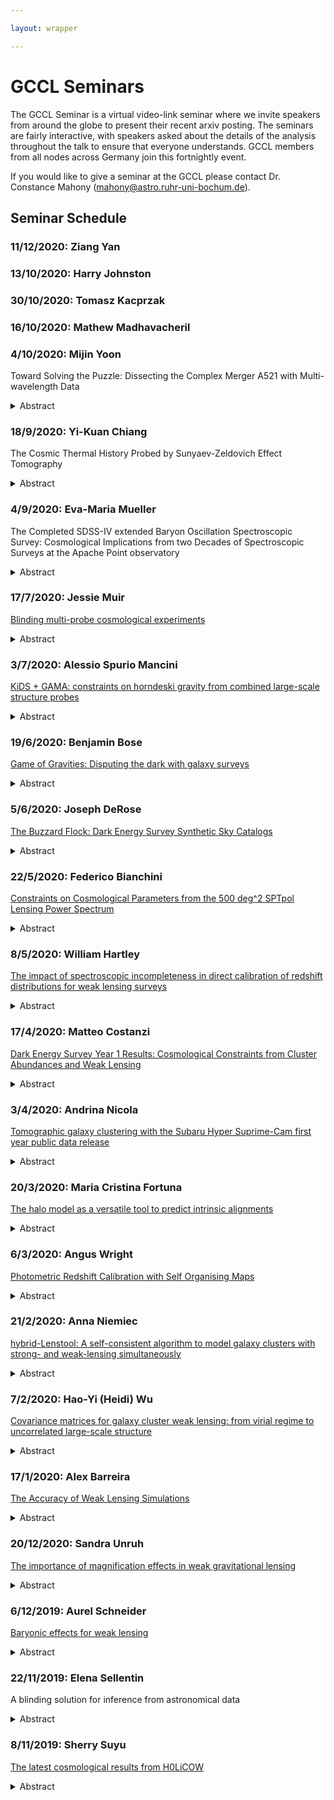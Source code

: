 ```yaml
---

layout: wrapper

---
```


# GCCL Seminars

The GCCL Seminar is a virtual video-link seminar where we invite speakers from around the globe to present their recent arxiv posting.   The seminars are fairly interactive, with speakers asked about the details of the analysis throughout the talk to ensure that everyone understands.   GCCL members from all nodes across Germany join this fortnightly event.    

If you would like to give a seminar at the GCCL please contact Dr. Constance Mahony (mahony@astro.ruhr-uni-bochum.de).

## Seminar Schedule

### 11/12/2020: Ziang Yan 

### 13/10/2020: Harry Johnston

### 30/10/2020: Tomasz Kacprzak

### 16/10/2020: Mathew Madhavacheril

### 4/10/2020: Mijin Yoon

Toward Solving the Puzzle: Dissecting the Complex Merger A521 with Multi-wavelength Data

<details>
<summary markdown="span">Abstract</summary>
 
 > A521 has been a subject of extensive panchromatic studies from X-ray to radio. The cluster possesses a number of remarkable features including a bright radio relic with a steep spectrum, more than three distinct galaxy groups forming a filament, and two disturbed X-ray peaks at odds with the distant position and tilted orientation of the radio relic. These several lines of evidence indicate a complex merger. In this paper, we present a multi-wavelength study of A521 based on Subaru optical, Hubble Space Telescope infrared, Chandra X-ray, GMRT radio, and MMT optical spectroscopic observations. Our weak-lensing (WL) analysis with improved systematics control reveals that A521 is mainly composed of three substructures aligned in the northwest to southeast orientation. These WL mass substructures are remarkably well-aligned with the cluster optical luminosity distribution constructed from our new enhanced cluster member catalog. These individual substructure masses are determined by simultaneously fitting three NFW profiles. We find that the total mass of A521 modeled by the superposition of the three halos is 13.0+1.0−1.3×1014M⊙, a factor of two higher than the previous WL measurement. With these WL mass constraints combined with X-ray and radio features, we consider two merging scenarios, carry out the corresponding numerical simulations, and discuss strengths and weaknesses of each case.
 >
 > [https://arxiv.org/abs/2006.13535](https://arxiv.org/abs/2006.13535)

</details>

### 18/9/2020: Yi-Kuan Chiang

The Cosmic Thermal History Probed by Sunyaev-Zeldovich Effect Tomography

<details>
<summary markdown="span">Abstract</summary>

>The cosmic thermal history, quantified by the evolution of the mean thermal energy density in the universe, is driven by the growth of structures as baryons get shock heated in collapsing dark matter halos. This process can be probed by redshift-dependent amplitudes of the thermal Sunyaev-Zeldovich (SZ) effect background. To do so, we cross-correlate eight sky intensity maps in the Planck and Infrared Astronomical Satellite missions with two million spectroscopic redshift references in the Sloan Digital Sky Surveys. This delivers snapshot spectra for the far-infrared to microwave background light as a function of redshift up to z∼3. We decompose them into the SZ and thermal dust components. Our SZ measurements directly constrain ⟨bPe⟩, the halo bias-weighted mean electron pressure, up to z∼1. This is the highest redshift achieved to date, with uncorrelated redshift bins thanks to the spectroscopic references. We detect a threefold increase in the density-weighted mean electron temperature T¯e from 7×105 K at z=1 to 2×106 K today. Over z=1-0, we witness the build-up of nearly 70% of the present-day mean thermal energy density ρth, with the corresponding density parameter Ωth reaching 1.5×10−8. We find the mass bias parameter of Planck's universal pressure profile of B=1.27 (or 1−b=1/B=0.79), consistent with the magnitude of non-thermal pressure in gas motion and turbulence from mass assembly. We estimate the redshift-integrated mean Compton parameter y∼1.2×10−6, which will be tested by future spectral distortion experiments. More than half of which originates from the large-scale structure at z<1, which we detect directly.
>
>[https://arxiv.org/abs/2006.14650](https://arxiv.org/abs/2006.14650)

</details>

### 4/9/2020: Eva-Maria Mueller

The Completed SDSS-IV extended Baryon Oscillation Spectroscopic Survey: Cosmological Implications from two Decades of Spectroscopic Surveys at the Apache Point observatory

<details>
<summary markdown="span">Abstract</summary>

>We present the cosmological implications from final measurements of clustering using galaxies, quasars, and Lyα forests from the completed Sloan Digital Sky Survey (SDSS) lineage of experiments in large-scale structure. These experiments, composed of data from SDSS, SDSS-II, BOSS, and eBOSS, offer independent measurements of baryon acoustic oscillation (BAO) measurements of angular-diameter distances and Hubble distances relative to the sound horizon, rd, from eight different samples and six measurements of the growth rate parameter, fσ8, from redshift-space distortions (RSD). This composite sample is the most constraining of its kind and allows us to perform a comprehensive assessment of the cosmological model after two decades of dedicated spectroscopic observation. We show that the BAO data alone are able to rule out dark-energy-free models at more than eight standard deviations in an extension to the flat, ΛCDM model that allows for curvature. When combined with Planck Cosmic Microwave Background (CMB) measurements of temperature and polarization the BAO data provide nearly an order of magnitude improvement on curvature constraints. The RSD measurements indicate a growth rate that is consistent with predictions from Planck primary data and with General Relativity. When combining the results of SDSS BAO and RSD with external data, all multiple-parameter extensions remain consistent with a ΛCDM model. Regardless of cosmological model, the precision on ΩΛ, H0, and σ8, remains at roughly 1\%, showing changes of less than 0.6\% in the central values between models. The inverse distance ladder measurement under a ow0waCDM yields H0=68.20±0.81kms−1Mpc−1, remaining in tension with several direct determination methods. (abridged)
>
>[https://arxiv.org/abs/2007.08991](https://arxiv.org/abs/2007.08991)

</details>

### 17/7/2020: Jessie Muir

[Blinding multi-probe cosmological experiments](assets/talk_slides/muir_blinding_gccl-seminar_july2020.pdf)

<details>
<summary markdown="span">Abstract</summary>

>The goal of blinding is to hide an experiment's critical results -- here the inferred cosmological parameters -- until all decisions affecting its analysis have been finalised. This is especially important in the current era of precision cosmology, when the results of any new experiment are closely scrutinised for consistency or tension with previous results. In analyses that combine multiple observational probes, like the combination of galaxy clustering and weak lensing in the Dark Energy Survey (DES), it is challenging to blind the results while retaining the ability to check for (in)consistency between different parts of the data. We propose a simple new blinding transformation that works by modifying the summary statistics that are input to parameter estimation, such as two-point correlation functions. The transformation shifts the measured statistics to new values that are consistent with (blindly) shifted cosmological parameters, while preserving internal (in)consistency. We apply the blinding transformation to simulated data for the projected DES Year 3 galaxy clustering and weak lensing analysis, demonstrating that practical blinding is achieved without significant perturbation of internal-consistency checks, as measured here by degradation of the χ2 between data and best-fitting model. Our blinding method conserves χ2 more precisely as experiments evolve to higher precision.
>
>[https://arxiv.org/abs/1911.05929](https://arxiv.org/abs/1911.05929)

</details>

### 3/7/2020: Alessio Spurio Mancini

[KiDS + GAMA: constraints on horndeski gravity from combined large-scale structure probes](assets/talk_slides/GCCL_Alessio_SpurioMancini.pdf)

<details>
<summary markdown="span">Abstract</summary>

>We present constraints on Horndeski gravity from a combined analysis of cosmic shear, galaxy-galaxy lensing and galaxy clustering from 450deg2 of the Kilo-Degree Survey (KiDS) and the Galaxy And Mass Assembly (GAMA) survey. The Horndeski class of dark energy/modified gravity models includes the majority of universally coupled extensions to ΛCDM with one scalar field in addition to the metric. We study the functions of time that fully describe the evolution of linear perturbations in Horndeski gravity. Our results are compatible throughout with a ΛCDM model. By imposing gravitational wave constraints, we fix the tensor speed excess to zero and consider a subset of models including e.g. quintessence and f(R) theories. Assuming proportionality of the Horndeski functions αB and αM (kinetic braiding and the Planck mass run rate, respectively) to the dark energy density fraction ΩDE(a)=1−Ωm(a), we find for the proportionality coefficients α̂B=0.20+0.20−0.33 and α̂M=0.25+0.19−0.29. Our value of S8 is in better agreement with the Planck estimate when measured in the enlarged Horndeski parameter space than in a pure ΛCDM scenario. In our joint three-probe analysis we report a downward shift of the S8 best fit value from the Planck measurement of ΔS8=0.016+0.048−0.046 in Horndeski gravity, compared to ΔS8=0.059+0.040−0.039 in ΛCDM. Our constraints are robust to the modelling uncertainty of the non-linear matter power spectrum in Horndeski gravity.
>
>[https://arxiv.org/abs/1901.03686](https://arxiv.org/abs/1901.03686)

</details>

### 19/6/2020: Benjamin Bose

[Game of Gravities: Disputing the dark with galaxy surveys](https://docs.google.com/presentation/d/1zMe74dZEwMWqlFg0szpDVxVFOyxxmycOZmJMAiRVkUY/edit?invite=CISii6cC&ts=5ef25cd5#slide=id.p)

<details>
<summary markdown="span">Abstract</summary>

>Upcoming large-scale structure surveys will be able to measure the galaxy distribution to an unprecedented degree of accuracy, putting us in a position to learn a lot more about our Universe and the forces that have formed it. The amount we are able to learn though depends on how reliably we can model the physics we assume we are observing. Further, if we relax our assumptions about the physics, then the reliability and even availability of current predictive methods breaks down. In the first part of this talk I will present a promising method of accurately modelling non-standard physics in the matter power spectrum on linear to very non-linear scales. The second part will present a publicly available code, ReACT, that employs this method and can be directly applied to cosmic shear observations. Finally,  I will present some applications of the code, including modified gravity forecasts for LSST and applications to galaxy clustering analyses.
>
>[https://arxiv.org/abs/2005.12184](https://arxiv.org/abs/2005.12184)

</details>

### 5/6/2020: Joseph DeRose

[The Buzzard Flock: Dark Energy Survey Synthetic Sky Catalogs](assets/talk_slides/buzzard_flock_gccl_seminar.pdf)

<details>
<summary markdown="span">Abstract</summary>

>We present a suite of 18 synthetic sky catalogs designed to support science analysis of galaxies in the Dark Energy Survey Year 1 (DES Y1) data. For each catalog, we use a computationally efficient empirical approach, ADDGALS, to embed galaxies within light-cone outputs of three dark matter simulations that resolve halos with masses above ~5x10^12 h^-1 m_sun at z <= 0.32 and 10^13 h^-1 m_sun at z~2. The embedding method is tuned to match the observed evolution of galaxy counts at different luminosities as well as the spatial clustering of the galaxy population. Galaxies are lensed by matter along the line of sight --- including magnification, shear, and multiple images --- using CALCLENS, an algorithm that calculates shear with 0.42 arcmin resolution at galaxy positions in the full catalog. The catalogs presented here, each with the same LCDM cosmology (denoted Buzzard), contain on average 820 million galaxies over an area of 1120 square degrees with positions, magnitudes, shapes, photometric errors, and photometric redshift estimates. We show that the weak-lensing shear catalog, redMaGiC galaxy catalogs and redMaPPer cluster catalogs provide plausible realizations of the same catalogs in the DES Y1 data by comparing their magnitude, color and redshift distributions, angular clustering, and mass-observable relations, making them useful for testing analyses that use these samples. We make public the galaxy samples appropriate for the DES Y1 data, as well as the data vectors used for cosmology analyses on these simulations.
>
>[https://arxiv.org/abs/1901.02401](https://arxiv.org/abs/1901.02401)

</details>

### 22/5/2020: Federico Bianchini

[Constraints on Cosmological Parameters from the 500 deg^2 SPTpol Lensing Power Spectrum](assets/talk_slides/SPTpol500dLensingBianchiniGCCL.pdf)

<details>
<summary markdown="span">Abstract</summary>

>We present cosmological constraints based on the cosmic microwave background (CMB) lensing potential power spectrum measurement from the recent 500 deg2 SPTpol survey, the most precise CMB lensing measurement from the ground to date. We fit a flat ΛCDM model to the reconstructed lensing power spectrum alone and in addition with other data sets: baryon acoustic oscillations (BAO) as well as primary CMB spectra from Planck and SPTpol. The cosmological constraints based on SPTpol and Planck lensing band powers are in good agreement when analysed alone and in combination with Planck full-sky primary CMB data. With weak priors on the baryon density and other parameters, the CMB lensing data alone provide a 4\% constraint on σ8Ω0.25m=0.0593±0.025.. Jointly fitting with BAO data, we find σ8=0.779±0.023, Ωm=0.368+0.032−0.037, and H0=72.0+2.1−2.5kms−1Mpc−1, up to 2σ away from the central values preferred by Planck lensing + BAO. However, we recover good agreement between SPTpol and Planck when restricting the analysis to similar scales. We also consider single-parameter extensions to the flat ΛCDM model. The SPTpol lensing spectrum constrains the spatial curvature to be ΩK=−0.0007±0.0025 and the sum of the neutrino masses to be ∑mν<0.23 eV at 95\% C.L. (with Planck primary CMB and BAO data), in good agreement with the Planck lensing results. With the differences in the S/N of the lensing modes and the angular scales covered in the lensing spectra, this analysis represents an important independent check on the full-sky Planck lensing measurement.
>
>[https://arxiv.org/abs/1910.07157](https://arxiv.org/abs/1910.07157)

</details>

### 8/5/2020: William Hartley

[The impact of spectroscopic incompleteness in direct calibration of redshift distributions for weak lensing surveys](assets/talk_slides/spec_incompleteness_gccl.pdf)

<details>
<summary markdown="span">Abstract</summary>

>Obtaining accurate distributions of galaxy redshifts is a critical aspect of weak lensing cosmology experiments. One of the methods used to estimate and validate redshift distributions is apply weights to a spectroscopic sample so that their weighted photometry distribution matches the target sample. In this work we estimate the \textit{selection bias} in redshift that is introduced in this procedure. We do so by simulating the process of assembling a spectroscopic sample (including observer-assigned confidence flags) and highlight the impacts of spectroscopic target selection and redshift failures. We use the first year (Y1) weak lensing analysis in DES as an example data set but the implications generalise to all similar weak lensing surveys. We find that using colour cuts that are not available to the weak lensing galaxies can introduce biases of Δ z∼0.015 in the weighted mean redshift of different redshift intervals. To assess the impact of incompleteness in spectroscopic samples, we select only objects with high observer-defined confidence flags and compare the weighted mean redshift with the true mean. We find that the mean redshift of the DES Y1 weak lensing sample is typically biased at the Δ z=0.005−0.05 level after the weighting is applied. The bias we uncover can have either sign, depending on the samples and redshift interval considered. For the highest redshift bin, the bias is larger than the uncertainties in the other DES Y1 redshift calibration methods, justifying the decision of not using this method for the redshift estimations. We discuss several methods to mitigate this bias.
>
>[https://arxiv.org/abs/2003.10454v1](https://arxiv.org/abs/2003.10454v1)

</details>

### 17/4/2020: Matteo Costanzi

[Dark Energy Survey Year 1 Results: Cosmological Constraints from Cluster Abundances and Weak Lensing](assets/talk_slides/DESY1_Cluster_Cosmology_GCCL_seminar_17_04_2020.pdf)

<details>
<summary markdown="span">Abstract</summary>

>We perform a joint analysis of the counts and weak lensing signal of redMaPPer clusters selected from the Dark Energy Survey (DES) Year 1 dataset. Our analysis uses the same shear and source photometric redshifts estimates as were used in the DES combined probes analysis. Our analysis results in surprisingly low values for S8=σ8(Ωm/0.3)0.5=0.65±0.04, driven by a low matter density parameter, Ωm=0.179+0.031−0.038, with σ8−Ωm posteriors in 2.4σ tension with the DES Y1 3x2pt results, and in 5.6σ with the Planck CMB analysis. These results include the impact of post-unblinding changes to the analysis, which did not improve the level of consistency with other data sets compared to the results obtained at the unblinding. The fact that multiple cosmological probes (supernovae, baryon acoustic oscillations, cosmic shear, galaxy clustering and CMB anisotropies), and other galaxy cluster analyses all favor significantly higher matter densities suggests the presence of systematic errors in the data or an incomplete modeling of the relevant physics. Cross checks with X-ray and microwave data, as well as independent constraints on the observable-mass relation from SZ selected clusters, suggest that the discrepancy resides in our modeling of the weak lensing signal rather than the cluster abundance. Repeating our analysis using a higher richness threshold (λ≥30) significantly reduces the tension with other probes, and points to one or more richness-dependent effects not captured by our model.
>
>[https://arxiv.org/abs/2002.11124](https://arxiv.org/abs/2002.11124)

</details>

### 3/4/2020: Andrina Nicola

[Tomographic galaxy clustering with the Subaru Hyper Suprime-Cam first year public data release](assets/talk_slides/GCCL-HSC-clustering-2020.pdf)

<details>
<summary markdown="span">Abstract</summary>

>We analyze the clustering of galaxies in the first public data release of the HSC Subaru Strategic Program. Despite the relatively small footprints of the observed fields, the data are an excellent proxy for the deep photometric datasets that will be acquired by LSST, and are therefore an ideal test bed for the analysis methods being implemented by the LSST DESC. We select a magnitude limited sample with i<24.5 and analyze it in four redshift bins covering 0.15≲z≲1.5. We carry out a Fourier-space analysis of the two-point clustering of this sample, including all auto- and cross-correlations. We demonstrate the use of map-level deprojection methods to account for fluctuations in the galaxy number density caused by observational systematics. Through an HOD analysis, we place constraints on the characteristic halo masses of this sample, finding a good fit up to scales kmax=1/Mpc, including both auto- and cross-correlations. Our results show monotonically decreasing average halo masses, which can be interpreted in terms of the drop-out of red galaxies at high redshifts for a flux-limited sample. In terms of photometric redshift systematics, we show that additional care is needed in order to marginalize over uncertainties in the redshift distribution in galaxy clustering, and that these uncertainties can be constrained by including cross-correlations. We are able to make a ∼3σ detection of lensing magnification in the HSC data. Our results are stable to variations in σ8 and Ωc and we find constraints that agree well with measurements from Planck and low-redshift probes. Finally, we use our pipeline to study the clustering of galaxies as a function of limiting flux, and provide a simple fitting function for the linear galaxy bias for magnitude limited samples as a function of limiting magnitude and redshift.
>
>[https://arxiv.org/abs/1912.08209](https://arxiv.org/abs/1912.08209)

</details>

### 20/3/2020: Maria Cristina Fortuna

[The halo model as a versatile tool to predict intrinsic alignments](assets/talk_slides/The_halo_model_as_a_versatile_tool_to_predict_intrinsic_alignments.pdf)

<details>
<summary markdown="span">Abstract</summary>

>Intrinsic alignments (IAs) of galaxies are an important contaminant for cosmic shear studies, but the modelling is complicated by the dependence of the signal on the source galaxy sample. In this paper, we use the halo model formalism to capture this diversity and examine its implications for a Stage III cosmic shear survey. We account for the different IA signatures at large and small scales as well for the different contribution from central/satellite and red/blue galaxies. We inform our model using the most recent observational findings: we include a luminosity dependence at both large and small scales and a radial dependence of the signal within the halo. We predict the impact of the total IA signal on the lensing angular power spectra, including the current uncertainties from the IA best-fits to illustrate the range of possible impact on the lensing signal: the lack of constraints for fainter galaxies is the main source of uncertainty for our predictions of the IA signal. We investigate how well the widely used non-linear alignment model can capture the complexity of the IA signal and find that while for Stage III surveys it is flexible enough, in the case of a Stage IV survey, this can lead to 1σ bias on Ωm.
>
>[https://arxiv.org/abs/2003.02700](https://arxiv.org/abs/2003.02700)

</details>

### 6/3/2020: Angus Wright

[Photometric Redshift Calibration with Self Organising Maps](assets/talk_slides/GCCL_Seminar_20200306.pdf)

<details>
<summary markdown="span">Abstract</summary>

>Accurate photometric redshift calibration is central to the robustness of all cosmology constraints from cosmic shear surveys. Analyses of the Kilo-Degree Survey, KiDS, re-weighted training samples from all overlapping spectroscopic surveys to provide a direct redshift calibration. Using self-organising maps (SOMs) we demonstrate that this spectroscopic compilation is sufficiently complete for KiDS, representing 99% of the effective 2D cosmic shear sample. We use the SOM to define a 100% represented 'gold' cosmic shear sample, per tomographic bin. Using mock simulations of KiDS and the spectroscopic training set, we demonstrate that the mean redshift of the 'gold' sample can be recovered by the SOM with an accuracy better than |Δ⟨z⟩|<0.004, with the exception of the 0.7<z_B<0.9 tomographic bin with |Δ⟨z⟩|=0.011. Photometric noise, sample variance, and spectroscopic selection effects induce a combined maximal scatter of σ_{Δ⟨z⟩}<0.007 in all tomographic bins. We demonstrate that the previous direct redshift calibration method applied to the full cosmic shear sample is accurate to |Δ⟨z⟩|<0.025. We find that photometric noise dominates the calibration dispersion, and that neither sampling variance nor a realistic fraction of spectroscopic misidentifications in the training set introduce significant bias.
>
>[https://arxiv.org/abs/1909.09632](https://arxiv.org/abs/1909.09632)

</details>

### 21/2/2020: Anna Niemiec

[hybrid-Lenstool: A self-consistent algorithm to model galaxy clusters with strong- and weak-lensing simultaneously](assets/talk_slides/SL_WL_comb.pdf)

<details>
<summary markdown="span">Abstract</summary>

>We present a new galaxy cluster lens modeling approach, hybrid-Lenstool, that is implemented in the publicly available modeling software Lenstool. hybrid-Lenstool combines a parametric approach to model the core of the cluster, and a non-parametric (free-form) approach to model the outskirts. hybrid-Lenstool optimizes both strong- and weak-lensing constraints simultaneously (Joint-Fit), providing a self-consistent reconstruction of the cluster mass distribution on all scales. In order to demonstrate the capabilities of the new algorithm, we tested it on a simulated cluster. hybrid-Lenstool yields more accurate reconstructed mass distributions than the former Sequential-Fit approach where the parametric and the non-parametric models are optimized successively. Indeed, we show with the simulated cluster that the mass density profile reconstructed with a Sequential-Fit deviates form the input by 2−3σ at all scales while the Joint-Fit gives a profile that is within 1−1.5σ of the true value. This gain in accuracy is consequential for recovering mass distributions exploiting cluster lensing and therefore for all applications of clusters as cosmological probes. Finally we found that the Joint-Fit approach yields shallower slope of the inner density profile than the Sequential-Fit approach, thus revealing possible biases in previous lensing studies.
>
>[https://arxiv.org/abs/2002.04635](https://arxiv.org/abs/2002.04635)

</details>

### 7/2/2020: Hao-Yi (Heidi) Wu

[Covariance matrices for galaxy cluster weak lensing: from virial regime to uncorrelated large-scale structure](assets/talk_slides/Wu_GCCL.pdf)

<details>
<summary markdown="span">Abstract</summary>

>Next-generation optical imaging surveys will revolutionise the observations of weak gravitational lensing by galaxy clusters and provide stringent constraints on growth of structure and cosmic acceleration. In these experiments, accurate modelling of covariance matrices of cluster weak lensing plays the key role in obtaining robust measurements of the mean mass of clusters and cosmological parameters. We use a combination of analytical calculations and high-resolution N-body simulations to derive accurate covariance matrices that span from the virial regime to linear scales of the cluster-matter cross-correlation. We validate this calculation using a public ray-tracing lensing simulation and provide a software package for calculating covariance matrices for a wide range of cluster and source sample choices. We discuss the relative importance of shape noise and density fluctuations, the impact of radial bin size, and the impact of off-diagonal elements. For a weak lensing source density 10 per square arcmin, shape noise typically dominates the variance on comoving scales less than 5 Mpc/h. However, for 60 per square arcmin, potentially achievable with future weak lensing experiments, density fluctuations typically dominate the variance at scales greater than 1 Mpc/h and remain comparable to shape noise on smaller scales.
>
[>https://arxiv.org/abs/1907.06611](https://arxiv.org/abs/1907.06611)

</details>

### 17/1/2020: Alex Barreira

[The Accuracy of Weak Lensing Simulations](assets/talk_slides/talk_AlexBarreira.pdf) 

<details>
<summary markdown="span">Abstract</summary>

>We investigate the accuracy of weak lensing simulations by comparing the results of five independently developed lensing simulation codes run on the same input N-body simulation. Our comparison focuses on the lensing convergence maps produced by the codes, and in particular on the corresponding PDFs, power spectra and peak counts. We find that the convergence power spectra of the lensing codes agree to ≲2% out to scales ℓ≈4000. For lensing peak counts, the agreement is better than 5% for peaks with signal-to-noise ≲6. We also discuss the systematic errors due to the Born approximation, line-of-sight discretization, particle noise and smoothing. The lensing codes tested deal in markedly different ways with these effects, but they nonetheless display a satisfactory level of agreement. Our results thus suggest that systematic errors due to the operation of existing lensing codes should be small. Moreover their impact on the convergence power spectra for a lensing simulation can be predicted given its numerical details, which may then serve as a validation test.
>
>[https://arxiv.org/abs/1910.10625](https://arxiv.org/abs/1910.10625)

</details>

### 20/12/2020: Sandra Unruh

[The importance of magnification effects in weak gravitational lensing](assets/talk_slides/Unruh_GCCL_seminar_20Dec2019.pdf) 

<details>
<summary markdown="span">Abstract</summary>

>Magnification changes the observed number counts of galaxies on the sky. This biases the observed tangential shear profiles around galaxies, the so-called galaxy-galaxy lensing (GGL) signal, and the related excess mass profile. Correspondingly, inference of physical quantities, such as the mean mass profile of halos around galaxies, are affected by magnification effects. We use simulated shear and galaxy data of the Millennium Simulation to quantify the effect on shear and mass estimates from magnified lens and source number counts. The former are due to the large-scale matter distribution in the foreground of the lenses, the latter are caused by magnification of the source population by the matter associated with the lenses. The GGL signal is calculated from the simulations by an efficient fast-Fourier transform that can also be applied to real data. The numerical treatment is complemented by a leading-order analytical description of the magnification effects, which is shown to fit the numerical shear data well. We find the magnification effect is strongest for steep galaxy luminosity functions and high redshifts. For a lens redshift of zd=0.83, a limiting magnitude of 22mag in the r-band and a source redshift of zs=0.99, we find that a magnification correction changes the shear profile up to 45% and the mass is biased by up to 55%. For medium-redshift galaxies the relative change in shear and mass is typically a few percent. As expected, the sign of the bias depends on the local slope of the lens luminosity function αd, where the mass is biased low for αd<1 and biased high for αd>1. Whereas the magnification effect of sources is rarely than more 1%, the statistical power of future weak lensing surveys warrants correction for this effect.
>
>[https://arxiv.org/abs/1910.06400](https://arxiv.org/abs/1910.06400)

</details>

### 6/12/2019: Aurel Schneider

[Baryonic effects for weak lensing](assets/talk_slides/GCCL2019_Aurel_Schneider.pdf)

<details>
<summary markdown="span">Abstract</summary>

>I: Baryonic feedback effects lead to a suppression of the weak-lensing angular power spectrum on small scales. The poorly constrained shape and amplitude of this suppression is an important source of uncertainties for upcoming cosmological weak-lensing surveys such as Euclid or LSST. In this first paper in a series of two, we use simulations to build a Euclid-like tomographic mock data-set for the cosmic shear power spectrum and the corresponding covariance matrix, which are both corrected for baryons following the baryonification method of Schneider et al. (2019). In addition, we develop an emulator to obtain fast predictions of the baryonic suppression effects, allowing us to perform a likelihood inference analysis for a standard ΛCDM cosmology with both cosmological and astrophysical parameters. Our main findings are the following: (i) ignoring baryonic effects leads to a greater than 5σ bias on the cosmological parameters Ωm and σ8; (ii) restricting the analysis to the largest scales, that are mostly unaffected by baryons, makes the bias disappear, but results in a blow-up of the Ωm-σ8 contour area by more than a factor of 10; (iii) ignoring baryonic effects on the covariance matrix does not significantly affect cosmological parameter estimates; (iv) while the baryonic suppression is mildly cosmology dependent, this effect does not noticeably modify the posterior contours. Overall, we conclude that including baryonic uncertainties in terms of nuisance parameters allows us to obtain unbiased and surprisingly tight constraints on cosmological parameters.
>
>[https://arxiv.org/abs/1910.11357](https://arxiv.org/abs/1910.11357)
>
>II: An accurate modelling of baryonic feedback effects is required to exploit the full potential of future weak-lensing surveys such as Euclid or LSST. In this second paper in a series of two, we combine Euclid-like mock data of the cosmic shear power spectrum with an eROSITA X-ray mock of the cluster gas fraction to run a combined likelihood analysis including both cosmological and baryonic parameters. Following the first paper of this series, the baryonic effects (based on the baryonic correction model of Schneider et al. 2019) are included in both the tomographic power spectrum and the covariance matrix. However, this time we assume the more realistic case of a ΛCDM cosmology with massive neutrinos and we consider several extensions of the currently favoured cosmological model. For the standard ΛCDM case, we show that including X-ray data reduces the uncertainties on the sum of the neutrino mass by ∼30 percent, while there is only a mild improvement on other parameters such as Ωm and σ8. As extensions of ΛCDM, we consider the cases of a dynamical dark energy model (wCDM), a f(R) gravity model (fRCDM), and a mixed dark matter model (ΛMDM) with both a cold and a warm/hot dark matter component. We find that combining weak-lensing with X-ray data only leads to a mild improvement of the constraints on the additional parameters of wCDM, while the improvement is more substantial for both fRCDM and ΛMDM. Ignoring baryonic effects in the analysis pipeline leads significant false-detections of either phantom dark energy or a light subdominant dark matter component. Overall we conclude that for all cosmologies considered, a general parametrisation of baryonic effects is both necessary and sufficient to obtain tight constraints on cosmological parameters.
>
>[https://arxiv.org/abs/1911.08494](https://arxiv.org/abs/1911.08494)

</details>

### 22/11/2019: Elena Sellentin

A blinding solution for inference from astronomical data 

<details>
<summary markdown="span">Abstract</summary>

>This paper presents a joint blinding and deblinding strategy for inference of physical laws from astronomical data. The strategy allows for up to three blinding stages, where the data may be blinded, the computations of theoretical physics may be blinded, and --assuming Gaussianly distributed data-- the covariance matrix may be blinded. We found covariance blinding to be particularly effective, as it enables the blinder to determine close to exactly where the blinded posterior will peak. Accordingly, we present an algorithm which induces posterior shifts in predetermined directions by hiding untraceable biases in a covariance matrix. The associated deblinding takes the form of a numerically lightweight post-processing step, where the blinded posterior is multiplied with deblinding weights. We illustrate the blinding strategy for cosmic shear from KiDS-450, and show that even though there is no direct evidence of the KiDS-450 covariance matrix being biased, the famous cosmic shear tension with Planck could easily be induced by a mischaracterization of correlations between ξ_ at the highest redshift and all lower redshifts. The blinding algorithm illustrates the increasing importance of accurate uncertainty assessment in astronomical inferences, as otherwise involuntary blinding through biases occurs. 
>
>[https://arxiv.org/abs/1910.08533](https://arxiv.org/abs/1910.08533)

</details>

### 8/11/2019: Sherry Suyu 

[The latest cosmological results from H0LiCOW](assets/talk_slides/Suyu_GCCL_seminar_8Nov2019.pdf)

<details>
<summary markdown="span">Abstract</summary>

>We present a measurement of the Hubble constant (H0) and other cosmological parameters from a joint analysis of six gravitationally lensed quasars with measured time delays. All lenses except the first are analyzed blindly with respect to the cosmological parameters. In a flat ΛCDM cosmology, we find H0=73.3+1.7−1.8, a 2.4% precision measurement, in agreement with local measurements of H0 from type Ia supernovae calibrated by the distance ladder, but in 3.1σ tension with Planckobservations of the cosmic microwave background (CMB). This method is completely independent of both the supernovae and CMB analyses. A combination of time-delay cosmography and the distance ladder results is in 5.3σ tension with Planck CMB determinations of H0 in flat ΛCDM. We compute Bayes factors to verify that all lenses give statistically consistent results, showing that we are not underestimating our uncertainties and are able to control our systematics. We explore extensions to flat ΛCDM using constraints from time-delay cosmography alone, as well as combinations with other cosmological probes, including CMB observations from Planck, baryon acoustic oscillations, and type Ia supernovae. Time-delay cosmography improves the precision of the other probes, demonstrating the strong complementarity. Allowing for spatial curvature does not resolve the tension with Planck. Using the distance constraints from time-delay cosmography to anchor the type Ia supernova distance scale, we reduce the sensitivity of our H0 inference to cosmological model assumptions. For six different cosmological models, our combined inference on H0 ranges from ∼73-78 km s−1 Mpc−1, which is consistent with the local distance ladder constraints.
>
>[https://arxiv.org/abs/1907.04869](https://arxiv.org/abs/1907.04869)

</details>
